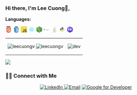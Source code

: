 ### Hi there, I'm Lee Cuong👦,

**Languages:**  

<code><img height="20" src="https://raw.githubusercontent.com/github/explore/80688e429a7d4ef2fca1e82350fe8e3517d3494d/topics/html/html.png"></code>
<code><img height="20" src="https://raw.githubusercontent.com/github/explore/80688e429a7d4ef2fca1e82350fe8e3517d3494d/topics/css/css.png"></code>
<code><img height="20" src="https://raw.githubusercontent.com/github/explore/80688e429a7d4ef2fca1e82350fe8e3517d3494d/topics/javascript/javascript.png"></code>
<code><img height="20" src="https://raw.githubusercontent.com/github/explore/80688e429a7d4ef2fca1e82350fe8e3517d3494d/topics/react/react.png"></code>
<code><img height="20" src="https://raw.githubusercontent.com/github/explore/80688e429a7d4ef2fca1e82350fe8e3517d3494d/topics/nodejs/nodejs.png"></code>
<code><img height="20" src="https://raw.githubusercontent.com/github/explore/80688e429a7d4ef2fca1e82350fe8e3517d3494d/topics/mongodb/mongodb.png"></code>
<code><img height="20" src="https://raw.githubusercontent.com/github/explore/80688e429a7d4ef2fca1e82350fe8e3517d3494d/topics/java/java.png"></code>
<code><img height="20" src="https://raw.githubusercontent.com/github/explore/80688e429a7d4ef2fca1e82350fe8e3517d3494d/topics/python/python.png"></code>
<code><img height="20" src="https://raw.githubusercontent.com/github/explore/80688e429a7d4ef2fca1e82350fe8e3517d3494d/topics/csharp/csharp.png"></code>

<table style="width:100%;">
  <tr>
    <td>
      <img src="https://github-readme-stats.vercel.app/api/top-langs/?username=leecuongv&bg_color=FFFFFF00&text_color=179fa3&layout=compact&hide=CSS&langs_count=10&custom_title=Top%20programing%20language%20used%20!" alt="leecuongv" width="50%"/>
      <img src="https://github-readme-stats.vercel.app/api?username=leecuongv&bg_color=FFFFFF00&text_color=179fa3&show_icons=true&count_private=true&include_all_commits=true&custom_title=Works%20on%20Github" alt="leecuongv" width="50%"/>
    </td>
    <td>
      <p align="center"> 
        <img src="https://media.giphy.com/media/l0Iyn34fotpL8K9wI/giphy.gif" alt="dev" width="100%"/>
      </p>
    </td>
  </tr>
</table>


![](https://komarev.com/ghpvc/?username=leecuongv)

<h3> 🤝🏻 Connect with Me </h3>

<p align="center">
<a href="https://www.linkedin.com/in/leecuongv/"><img alt="LinkedIn" src="https://img.shields.io/badge/LinkedIn-LeeCuongv%20-blue?style=flat-square&logo=linkedin" style="height: 30px; width: 100px;"</a>
<a href="mailto:vancuongle65@gmail.com"><img alt="Email" src="https://img.shields.io/badge/Email-vancuongle65@gmail.com-blue?style=flat-square&logo=gmail" style="height: 30px; width: 100px;"></a>
<a href="https://g.dev/leecuongv"><img alt="Google for Developer" src="https://www.gstatic.com/devrel-devsite/prod/v85aee14ad439a087d9e958f223735d57cdfda16a7f6497504c9ce4a10dce0396/developers/images/lockup-new.svg" style="height: 30px; width: 100px;"></a>
</p>



